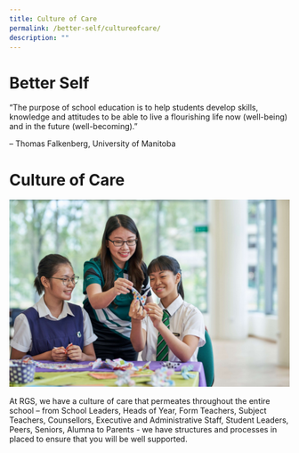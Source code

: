 ```yaml
---
title: Culture of Care
permalink: /better-self/cultureofcare/
description: ""
---
```

# Better Self

  “The purpose of school education is to help students develop skills, knowledge and attitudes to be able to live a flourishing life now (well-being) and in the future (well-becoming).”

– Thomas Falkenberg, University of Manitoba


# Culture of Care
![](/images/wellbeing%20(1).jpeg)

At RGS, we have a culture of care that permeates throughout the entire school – from School Leaders, Heads of Year, Form Teachers, Subject Teachers, Counsellors, Executive and Administrative Staff, Student Leaders, Peers, Seniors, Alumna to Parents - we have structures and processes in placed to ensure that you will be well supported.